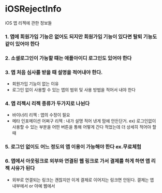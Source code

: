 # iOSRejectInfo
iOS 앱 리젝에 관한 정보들


 ### 1. 앱에 회원가입 기능은 없어도 되지만 회원가입 기능이 있다면 탈퇴 기능도 같이 있어야 한다

 ### 2. 소셜로그인이 가능할 떄는 애플아이디 로그인도 있어야 한다

 ### 3. 앱 처음 심사를 받을 때 설명을 적어내야 한다.
- 회원가입 기능이 없는 이유
- 로그인 없이 사용할 수 있는 앱의 범위 및 사용 방법을 적어서 내야 한다

 ### 4. 앱 리젝시 리젝 종류가 두가지로 나뉜다
- 바이너리 리젝 : 앱의 수정이 필요 
- 메타 인포메이션 어쩌구 리젝 : 내가 설명 적어 낸게 맘에 안든단거. ex) 로그인없이 사용할 수 있는 부분을 어떤 버튼을 통해 어떻게 간다 적었는데 더 상세히 적어야 할 때

 ### 5. 로그인 없이도 어느 정도의 앱 이용이 가능해야 한다 ex.무료체험

 ### 6. 앱에서 아웃링크로 외부와 연결된 웹 링크로 가서 결제를 하게 하면 앱 리젝 사유가 된다 
 - 외부로 연결되는 링크는 괜찮지만 이게 결제로 이어지는 링크면 안된다. 결제는 앱 내부에서 or 아예 웹에서
 
